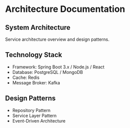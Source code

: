 # Architecture Documentation

## System Architecture
Service architecture overview and design patterns.

## Technology Stack
- Framework: Spring Boot 3.x / Node.js / React
- Database: PostgreSQL / MongoDB
- Cache: Redis
- Message Broker: Kafka

## Design Patterns
- Repository Pattern
- Service Layer Pattern
- Event-Driven Architecture
